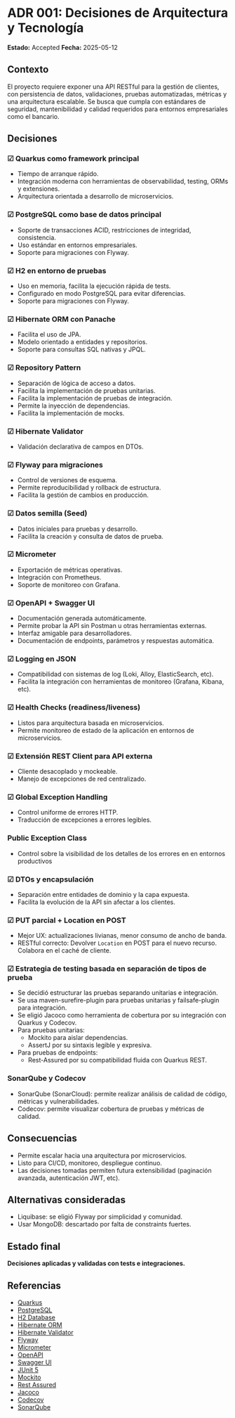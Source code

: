 # ADR 001: Decisiones de Arquitectura y Tecnología

**Estado:** Accepted
**Fecha:** 2025-05-12

## Contexto

El proyecto requiere exponer una API RESTful para la gestión de clientes, con persistencia de datos, validaciones, pruebas automatizadas, métricas y una arquitectura escalable. 
Se busca que cumpla con estándares de seguridad, mantenibilidad y calidad requeridos para entornos empresariales como el bancario.

## Decisiones

### ☑ Quarkus como framework principal

* Tiempo de arranque rápido.
* Integración moderna con herramientas de observabilidad, testing, ORMs y extensiones.
* Arquitectura orientada a desarrollo de microservicios.

### ☑ PostgreSQL como base de datos principal

* Soporte de transacciones ACID, restricciones de integridad, consistencia.
* Uso estándar en entornos empresariales.
* Soporte para migraciones con Flyway.

### ☑ H2 en entorno de pruebas

* Uso en memoria, facilita la ejecución rápida de tests.
* Configurado en modo PostgreSQL para evitar diferencias.
* Soporte para migraciones con Flyway.

### ☑ Hibernate ORM con Panache

* Facilita el uso de JPA.
* Modelo orientado a entidades y repositorios.
* Soporte para consultas SQL nativas y JPQL.

### ☑ Repository Pattern

* Separación de lógica de acceso a datos.
* Facilita la implementación de pruebas unitarias.
* Facilita la implementación de pruebas de integración.
* Permite la inyección de dependencias.
* Facilita la implementación de mocks.

### ☑ Hibernate Validator

* Validación declarativa de campos en DTOs.

### ☑ Flyway para migraciones

* Control de versiones de esquema.
* Permite reproducibilidad y rollback de estructura.
* Facilita la gestión de cambios en producción.

### ☑ Datos semilla (Seed)

* Datos iniciales para pruebas y desarrollo.
* Facilita la creación y consulta de datos de prueba.

### ☑ Micrometer

* Exportación de métricas operativas.
* Integración con Prometheus.
* Soporte de monitoreo con Grafana.

### ☑ OpenAPI + Swagger UI

* Documentación generada automáticamente.
* Permite probar la API sin Postman u otras herramientas externas.
* Interfaz amigable para desarrolladores.
* Documentación de endpoints, parámetros y respuestas automática.

### ☑ Logging en JSON

* Compatibilidad con sistemas de log (Loki, Alloy, ElasticSearch, etc).
* Facilita la integración con herramientas de monitoreo (Grafana, Kibana, etc).

### ☑ Health Checks (readiness/liveness)

* Listos para arquitectura basada en microservicios.
* Permite monitoreo de estado de la aplicación en entornos de microservicios.

### ☑ Extensión REST Client para API externa

* Cliente desacoplado y mockeable.
* Manejo de excepciones de red centralizado.

### ☑ Global Exception Handling

* Control uniforme de errores HTTP.
* Traducción de excepciones a errores legibles.

### Public Exception Class

* Control sobre la visibilidad de los detalles de los errores en en entornos productivos

### ☑ DTOs y encapsulación

* Separación entre entidades de dominio y la capa expuesta.
* Facilita la evolución de la API sin afectar a los clientes.

### ☑ PUT parcial + Location en POST

* Mejor UX: actualizaciones livianas, menor consumo de ancho de banda.
* RESTful correcto: Devolver `Location` en POST para el nuevo recurso. Colabora en el caché de cliente.

### ☑ Estrategia de testing basada en separación de tipos de prueba
* Se decidió estructurar las pruebas separando unitarias e integración.
* Se usa maven-surefire-plugin para pruebas unitarias y failsafe-plugin para integración.
* Se eligió Jacoco como herramienta de cobertura por su integración con Quarkus y Codecov.
* Para pruebas unitarias:
  * Mockito para aislar dependencias.
  * AssertJ por su sintaxis legible y expresiva.
* Para pruebas de endpoints:
  * Rest-Assured por su compatibilidad fluida con Quarkus REST.

### SonarQube y Codecov
* SonarQube (SonarCloud): permite realizar análisis de calidad de código, métricas y vulnerabilidades.
* Codecov: permite visualizar cobertura de pruebas y métricas de calidad.

## Consecuencias

* Permite escalar hacia una arquitectura por microservicios.
* Listo para CI/CD, monitoreo, despliegue continuo.
* Las decisiones tomadas permiten futura extensibilidad (paginación avanzada, autenticación JWT, etc).

## Alternativas consideradas

* Liquibase: se eligió Flyway por simplicidad y comunidad.
* Usar MongoDB: descartado por falta de constraints fuertes.

## Estado final

**Decisiones aplicadas y validadas con tests e integraciones.**

## Referencias
* [Quarkus](https://quarkus.io/)
* [PostgreSQL](https://www.postgresql.org/)
* [H2 Database](https://www.h2database.com/)
* [Hibernate ORM](https://hibernate.org/orm/)
* [Hibernate Validator](https://hibernate.org/validator/)
* [Flyway](https://flywaydb.org/)
* [Micrometer](https://micrometer.io/)
* [OpenAPI](https://swagger.io/specification/)
* [Swagger UI](https://swagger.io/tools/swagger-ui/)
* [JUnit 5](https://junit.org/junit5/)
* [Mockito](https://site.mockito.org/)
* [Rest Assured](https://rest-assured.io/)
* [Jacoco](https://www.jacoco.org/jacoco/)
* [Codecov](https://codecov.io/)
* [SonarQube](https://www.sonarqube.org/)